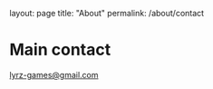 layout: page
title: "About"
permalink: /about/contact

# Main contact
[lyrz-games@gmail.com](mailto:lyrz.games@gmail.com[)